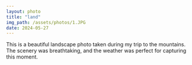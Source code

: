 ```yaml
---
layout: photo
title: "land"
img_path: /assets/photos/1.JPG
date: 2024-05-27
---
```


This is a beautiful landscape photo taken during my trip to the mountains. The scenery was breathtaking, and the weather was perfect for capturing this moment.
